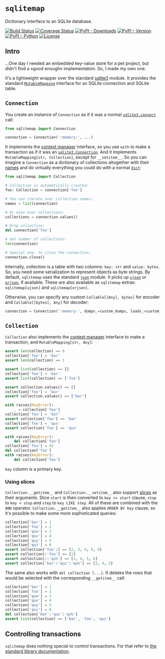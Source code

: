 # `sqlitemap`

Dictionary interface to an SQLite database.

[![Build Status](https://travis-ci.com/eigenein/sqlitemap.svg?branch=master)](https://travis-ci.com/eigenein/sqlitemap)
[![Coverage Status](https://coveralls.io/repos/github/eigenein/sqlitemap/badge.svg?branch=master)](https://coveralls.io/github/eigenein/sqlitemap?branch=master)
[![PyPI - Downloads](https://img.shields.io/pypi/dm/sqlitemap.svg)](https://pypi.org/project/sqlitemap/)
[![PyPI – Version](https://img.shields.io/pypi/v/sqlitemap.svg)](https://pypi.org/project/sqlitemap/#history)
[![PyPI – Python](https://img.shields.io/pypi/pyversions/sqlitemap.svg)](https://pypi.org/project/sqlitemap/#files)
[![License](https://img.shields.io/pypi/l/sqlitemap.svg)](https://github.com/eigenein/sqlitemap/blob/master/LICENSE)

## Intro

…One day I needed an embedded key-value store for a pet project, but didn't find a «good enough» implementation. So, I made my own one.

It's a lightweight wrapper over the standard [sqlite3](https://docs.python.org/3/library/sqlite3.html) module. It provides the standard [`MutableMapping`](https://docs.python.org/3/library/typing.html#typing.MutableMapping) interface for an SQLite connection and SQLite table.

## `Connection`

You create an instance of `Connection` as if it was a normal [`sqlite3.connect`](https://docs.python.org/3/library/sqlite3.html#sqlite3.connect) call:

```python
from sqlitemap import Connection

connection = Connection(':memory:', ...)
```

It implements the [context manager](https://docs.python.org/3/library/stdtypes.html#typecontextmanager) interface, so you use `with` to make a transaction as if it was an [`sqlite3.Connection`](https://docs.python.org/3/library/sqlite3.html#sqlite3.Connection). And it implements `MutableMapping[str, Collection]`, except for `__setitem__`. So you can imagine a `Connection` as a dictionary of collections altogether with their [names](https://stackoverflow.com/questions/3694276/what-are-valid-table-names-in-sqlite) and do virtually everything you could do with a normal [`dict`](https://docs.python.org/3.7/library/stdtypes.html#dict):

```python
from sqlitemap import Collection

# Collection is automatically created:
foo: Collection = connection['foo']

# You can iterate over collection names:
names = list(connection)

# Or even over collections:
collections = connection.values()

# Drop collection:
del connection['foo']

# Get number of collections:
len(connection)

# Special one, to close the connection:
connection.close()
```

Internally, collection is a table with two columns: `key: str` and `value: bytes`. So, you need some serialization to represent objects as byte strings. By default, `sqlitemap` uses the standard [`json`](https://docs.python.org/3/library/json.html) module. It picks up [`ujson`](https://pypi.org/project/ujson/) or [`orjson`](https://pypi.org/project/orjson/), if available. These are also available as `sqlitemap` extras: `sqlitemap[ujson]` and `sqlitemap[orjson]`.

Otherwise, you can specify any custom `Callable[[Any], bytes]` for encoder and `Callable[[bytes], Any]` for decoder:

```python
connection = Connection(':memory:', dumps_=custom_dumps, loads_=custom_loads)
``` 

## `Collection`

`Collection` also implements the [context manager](https://docs.python.org/3/library/stdtypes.html#typecontextmanager) interface to make a transaction, and `MutableMapping[str, Any]`:

```python
assert len(collection) == 0
collection['foo'] = 'bar'
assert len(collection) == 1
```

```python
assert list(collection) == []
collection['foo'] = 'bar'
assert list(collection) == ['foo']
```

```python
assert collection.values() == []
collection['foo'] = 'bar'
assert collection.values() == ['bar']
```

```python
with raises(KeyError):
    _ = collection['foo']
collection['foo'] = 'bar'
assert collection['foo'] == 'bar'
collection['foo'] = 'qux'
assert collection['foo'] == 'qux'
```

```python
with raises(KeyError):
    del collection['foo']
collection['foo'] = 42
del collection['foo']
with raises(KeyError):
    del collection['foo']
```

`key` column is a primary key.

### Using slices

`Collection.__getitem__` and `Collection.__setitem__` also support [slices](https://docs.python.org/3/library/functions.html#slice) as their arguments. Slice `start` is then converted to `key >= start` clause, `stop` to `key < stop` and `step` to `key LIKE step`. All of these are combined with the `AND` operator. `Collection.__getitem__` also applies `ORDER BY key` clause, so it's possible to make some more sophisticated queries:

```python
collection['bar'] = 1
collection['foo'] = 2
collection['quw'] = 3
collection['qux'] = 4
collection['quy'] = 5
collection['quz'] = 6
assert collection['foo':] == [2, 3, 4, 5, 6]
assert collection[:'foo'] == [1]
assert collection[::'qu%'] == [3, 4, 5, 6]
assert collection['bar':'quz':'qu%'] == [3, 4, 5]
```

The same also works with `del collection [...]`. It deletes the rows that would be selected with the corresponding `__getitem__` call:

```python
collection['bar'] = 1
collection['foo'] = 2
collection['quw'] = 3
collection['qux'] = 4
collection['quy'] = 5
collection['quz'] = 6
del collection['bar':'quz':'qu%']
assert list(collection) == ['bar', 'foo', 'quz']
```

## Controlling transactions

`sqlitemap` does nothing special to control transactions. For that refer to [the standard library documentation](https://docs.python.org/3/library/sqlite3.html#controlling-transactions).
